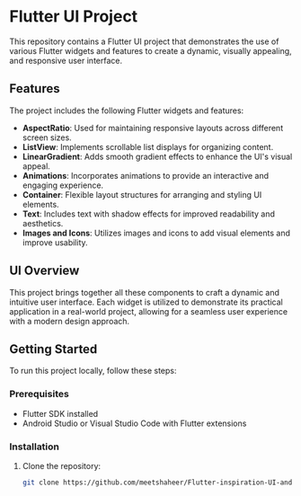 # Flutter UI Project

This repository contains a Flutter UI project that demonstrates the use of various Flutter widgets and features to create a dynamic, visually appealing, and responsive user interface.

## Features

The project includes the following Flutter widgets and features:

- **AspectRatio**: Used for maintaining responsive layouts across different screen sizes.
- **ListView**: Implements scrollable list displays for organizing content.
- **LinearGradient**: Adds smooth gradient effects to enhance the UI's visual appeal.
- **Animations**: Incorporates animations to provide an interactive and engaging experience.
- **Container**: Flexible layout structures for arranging and styling UI elements.
- **Text**: Includes text with shadow effects for improved readability and aesthetics.
- **Images and Icons**: Utilizes images and icons to add visual elements and improve usability.

## UI Overview

This project brings together all these components to craft a dynamic and intuitive user interface. Each widget is utilized to demonstrate its practical application in a real-world project, allowing for a seamless user experience with a modern design approach.

## Getting Started

To run this project locally, follow these steps:

### Prerequisites

- Flutter SDK installed
- Android Studio or Visual Studio Code with Flutter extensions

### Installation

1. Clone the repository:
   ```bash
   git clone https://github.com/meetshaheer/Flutter-inspiration-UI-and-animation/
